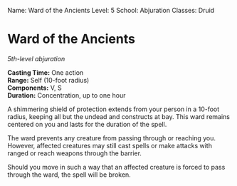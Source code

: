 Name: Ward of the Ancients
Level: 5
School: Abjuration
Classes: Druid

# Ward of the Ancients
_5th-level abjuration_

**Casting Time:** One action   
**Range:** Self (10-foot radius)    
**Components:** V, S    
**Duration:** Concentration, up to one hour 

A shimmering shield of protection extends from your person in a 10-foot radius, keeping all but the undead and constructs at bay. This ward remains centered on you and lasts for the duration of the spell. 

The ward prevents any creature from passing through or reaching you. However, affected creatures may still cast spells or make attacks with ranged or reach weapons through the barrier. 

Should you move in such a way that an affected creature is forced to pass through the ward, the spell will be broken.